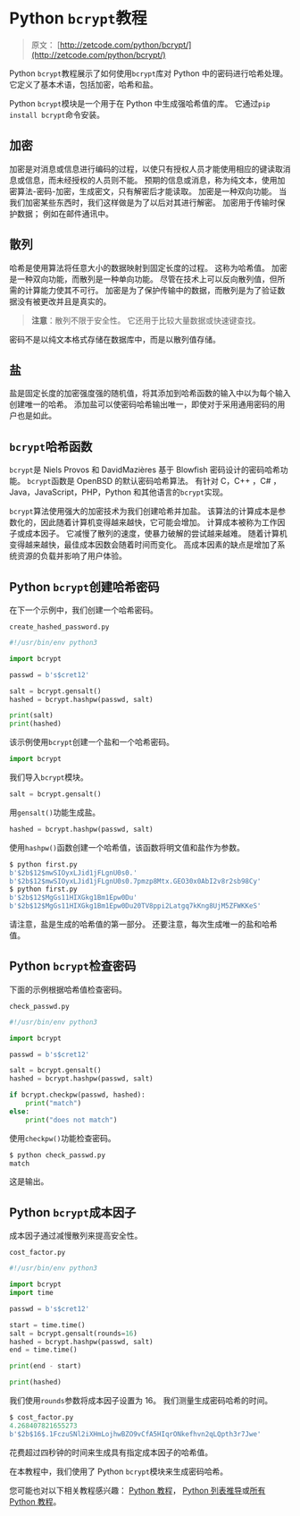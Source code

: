 # Python `bcrypt`教程

> 原文： [http://zetcode.com/python/bcrypt/](http://zetcode.com/python/bcrypt/)

Python `bcrypt`教程展示了如何使用`bcrypt`库对 Python 中的密码进行哈希处理。 它定义了基本术语，包括加密，哈希和盐。

Python `bcrypt`模块是一个用于在 Python 中生成强哈希值的库。 它通过`pip install bcrypt`命令安装。

## 加密

加密是对消息或信息进行编码的过程，以使只有授权人员才能使用相应的键读取消息或信息，而未经授权的人员则不能。 预期的信息或消息，称为纯文本，使用加密算法-密码-加密，生成密文，只有解密后才能读取。 加密是一种双向功能。 当我们加密某些东西时，我们这样做是为了以后对其进行解密。 加密用于传输时保护数据； 例如在邮件通讯中。

## 散列

哈希是使用算法将任意大小的数据映射到固定长度的过程。 这称为哈希值。 加密是一种双向功能，而散列是一种单向功能。 尽管在技术上可以反向散列值，但所需的计算能力使其不可行。 加密是为了保护传输中的数据，而散列是为了验证数据没有被更改并且是真实的。

> **注意**：散列不限于安全性。 它还用于比较大量数据或快速键查找。

密码不是以纯文本格式存储在数据库中，而是以散列值存储。

## 盐

盐是固定长度的加密强度强的随机值，将其添加到哈希函数的输入中以为每个输入创建唯一的哈希。 添加盐可以使密码哈希输出唯一，即使对于采用通用密码的用户也是如此。

## `bcrypt`哈希函数

`bcrypt`是 Niels Provos 和 DavidMazières 基于 Blowfish 密码设计的密码哈希功能。 `bcrypt`函数是 OpenBSD 的默认密码哈希算法。 有针对 C，C++ ，C# ，Java，JavaScript，PHP，Python 和其他语言的`bcrypt`实现。

`bcrypt`算法使用强大的加密技术为我们创建哈希并加盐。 该算法的计算成本是参数化的，因此随着计算机变得越来越快，它可能会增加。 计算成本被称为工作因子或成本因子。 它减慢了散列的速度，使暴力破解的尝试越来越难。 随着计算机变得越来越快，最佳成本因数会随着时间而变化。 高成本因素的缺点是增加了系统资源的负载并影响了用户体验。

## Python `bcrypt`创建哈希密码

在下一个示例中，我们创建一个哈希密码。

`create_hashed_password.py`

```py
#!/usr/bin/env python3

import bcrypt

passwd = b's$cret12'

salt = bcrypt.gensalt()
hashed = bcrypt.hashpw(passwd, salt)

print(salt)
print(hashed)

```

该示例使用`bcrypt`创建一个盐和一个哈希密码。

```py
import bcrypt

```

我们导入`bcrypt`模块。

```py
salt = bcrypt.gensalt()

```

用`gensalt()`功能生成盐。

```py
hashed = bcrypt.hashpw(passwd, salt)

```

使用`hashpw()`函数创建一个哈希值，该函数将明文值和盐作为参数。

```py
$ python first.py
b'$2b$12$mwSIOyxLJid1jFLgnU0s0.'
b'$2b$12$mwSIOyxLJid1jFLgnU0s0.7pmzp8Mtx.GEO30x0AbI2v8r2sb98Cy'
$ python first.py
b'$2b$12$MgGs11HIXGkg1Bm1Epw0Du'
b'$2b$12$MgGs11HIXGkg1Bm1Epw0Du20TV8ppi2Latgq7kKng8UjM5ZFWKKeS'

```

请注意，盐是生成的哈希值的第一部分。 还要注意，每次生成唯一的盐和哈希值。

## Python `bcrypt`检查密码

下面的示例根据哈希值检查密码。

`check_passwd.py`

```py
#!/usr/bin/env python3

import bcrypt

passwd = b's$cret12'

salt = bcrypt.gensalt()
hashed = bcrypt.hashpw(passwd, salt)

if bcrypt.checkpw(passwd, hashed):
    print("match")
else:
    print("does not match")

```

使用`checkpw()`功能检查密码。

```py
$ python check_passwd.py
match

```

这是输出。

## Python `bcrypt`成本因子

成本因子通过减慢散列来提高安全性。

`cost_factor.py`

```py
#!/usr/bin/env python3

import bcrypt
import time

passwd = b's$cret12'

start = time.time()
salt = bcrypt.gensalt(rounds=16)
hashed = bcrypt.hashpw(passwd, salt)
end = time.time()

print(end - start)

print(hashed)

```

我们使用`rounds`参数将成本因子设置为 16。 我们测量生成密码哈希的时间。

```py
$ cost_factor.py
4.268407821655273
b'$2b$16$.1FczuSNl2iXHmLojhwBZO9vCfA5HIqrONkefhvn2qLQpth3r7Jwe'

```

花费超过四秒钟的时间来生成具有指定成本因子的哈希值。

在本教程中，我们使用了 Python `bcrypt`模块来生成密码哈希。

您可能也对以下相关教程感兴趣： [Python 教程](/lang/python/)， [Python 列表推导](/articles/pythonlistcomprehensions/)或[所有 Python 教程](/all/#python)。